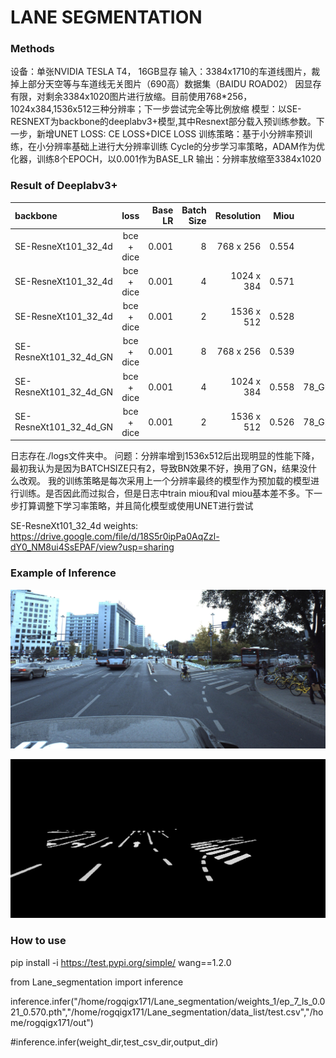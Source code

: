# LANE SEGMENTATION

### Methods 
设备：单张NVIDIA TESLA T4， 16GB显存
输入：3384x1710的车道线图片，裁掉上部分天空等与车道线无关图片（690高）数据集（BAIDU ROAD02）
因显存有限，对剩余3384x1020图片进行放缩。目前使用768*256，1024x384,1536x512三种分辨率；下一步尝试完全等比例放缩
模型：以SE-RESNEXT为backbone的deeplabv3+模型,其中Resnext部分载入预训练参数。下一步，新增UNET
LOSS: CE LOSS+DICE LOSS
训练策略：基于小分辨率预训练，在小分辨率基础上进行大分辨率训练
Cycle的分步学习率策略，ADAM作为优化器，训练8个EPOCH，以0.001作为BASE_LR
输出：分辨率放缩至3384x1020

### Result of Deeplabv3+

| backbone | loss  | Base LR |Batch Size|Resolution|Miou|log|
| :--------- |:------------:| -----:|-----:|-----:|-----:|-----:|
| SE-ResneXt101_32_4d | bce + dice | 0.001 |8|768 x 256|0.554|75.log
| SE-ResneXt101_32_4d    | bce + dice     |   0.001 |4|1024 x 384|0.571|76.log|
| SE-ResneXt101_32_4d  | bce + dice   |  0.001|2|1536 x 512|0.528|76_1.log|
| SE-ResneXt101_32_4d_GN|   bce + dice       |   0.001 | 8 | 768 x 256        |    0.539 ||
| SE-ResneXt101_32_4d_GN|   bce + dice       |    0.001 | 4 |1024 x 384	      |    0.558 |78_GN_1152_384.log |
| SE-ResneXt101_32_4d_GN|  bce + dice  |    0.001 |2  |1536 x 512   | 0.526 |78_GN_1536_512.log|

日志存在./logs文件夹中。
问题：分辨率增到1536x512后出现明显的性能下降，最初我认为是因为BATCHSIZE只有2，导致BN效果不好，换用了GN，结果没什么改观。
我的训练策略是每次采用上一个分辨率最终的模型作为预加载的模型进行训练。是否因此而过拟合，但是日志中train miou和val miou基本差不多。下一步打算调整下学习率策略，并且简化模型或使用UNET进行尝试

SE-ResneXt101_32_4d weights: https://drive.google.com/file/d/18S5r0ipPa0AqZzl-dY0_NM8ui4SsEPAF/view?usp=sharing

### Example of Inference
![Image text](https://raw.githubusercontent.com/WangLi2019Gt/Lane_segmentation/master/img/170927_064216654_Camera_6.jpg)

![Image text](https://raw.githubusercontent.com/WangLi2019Gt/Lane_segmentation/master/img/170927_064216654_Camera_6_bin.png)

### How to use
pip install -i https://test.pypi.org/simple/ wang==1.2.0

from Lane_segmentation import inference

inference.infer("/home/rogqigx171/Lane_segmentation/weights_1/ep_7_ls_0.021_0.570.pth","/home/rogqigx171/Lane_segmentation/data_list/test.csv","/home/rogqigx171/out")

#inference.infer(weight_dir,test_csv_dir,output_dir)
